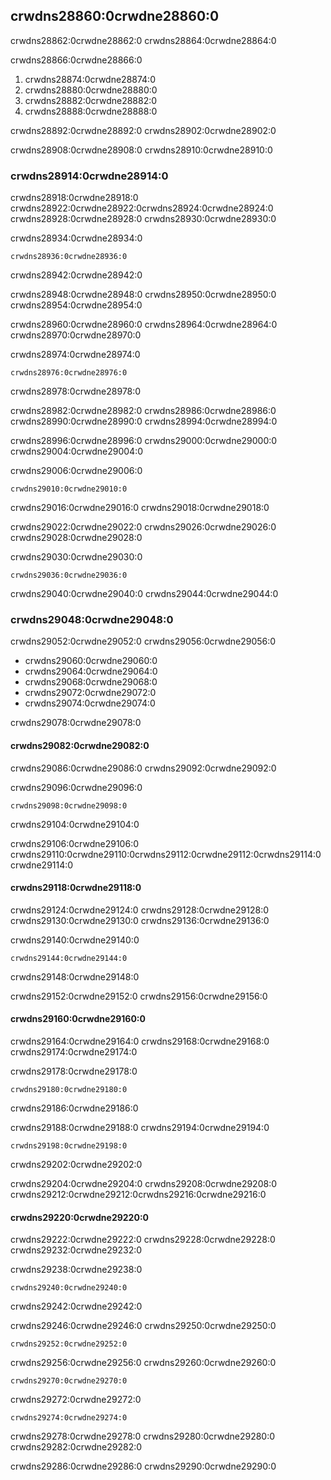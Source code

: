 ## crwdns28860:0crwdne28860:0

crwdns28862:0crwdne28862:0 crwdns28864:0crwdne28864:0

crwdns28866:0crwdne28866:0

1. crwdns28874:0crwdne28874:0
2. crwdns28880:0crwdne28880:0
3. crwdns28882:0crwdne28882:0
4. crwdns28888:0crwdne28888:0

crwdns28892:0crwdne28892:0 crwdns28902:0crwdne28902:0

crwdns28908:0crwdne28908:0 crwdns28910:0crwdne28910:0

### crwdns28914:0crwdne28914:0

crwdns28918:0crwdne28918:0 crwdns28922:0crwdne28922:0<!-- ignore -->crwdns28924:0crwdne28924:0 crwdns28928:0crwdne28928:0 crwdns28930:0crwdne28930:0

<span class="filename">crwdns28934:0crwdne28934:0</span>

```rust,ignore,does_not_compile
crwdns28936:0crwdne28936:0
```


<span class="caption">crwdns28942:0crwdne28942:0</span>

crwdns28948:0crwdne28948:0 crwdns28950:0crwdne28950:0 crwdns28954:0crwdne28954:0

crwdns28960:0crwdne28960:0 crwdns28964:0crwdne28964:0 crwdns28970:0crwdne28970:0

<span class="filename">crwdns28974:0crwdne28974:0</span>

```rust,noplayground
crwdns28976:0crwdne28976:0
```


<span class="caption">crwdns28978:0crwdne28978:0</span>

crwdns28982:0crwdne28982:0 crwdns28986:0crwdne28986:0<!-- ignore --> crwdns28990:0crwdne28990:0 crwdns28994:0crwdne28994:0

crwdns28996:0crwdne28996:0 crwdns29000:0crwdne29000:0 crwdns29004:0crwdne29004:0

crwdns29006:0crwdne29006:0

```console
crwdns29010:0crwdne29010:0
```

crwdns29016:0crwdne29016:0 crwdns29018:0crwdne29018:0

crwdns29022:0crwdne29022:0 crwdns29026:0crwdne29026:0<!-- ignore --> crwdns29028:0crwdne29028:0

crwdns29030:0crwdne29030:0

```console
crwdns29036:0crwdne29036:0
```

crwdns29040:0crwdne29040:0 crwdns29044:0crwdne29044:0

### crwdns29048:0crwdne29048:0

crwdns29052:0crwdne29052:0 crwdns29056:0crwdne29056:0

* crwdns29060:0crwdne29060:0
* crwdns29064:0crwdne29064:0
* crwdns29068:0crwdne29068:0
* crwdns29072:0crwdne29072:0
* crwdns29074:0crwdne29074:0

crwdns29078:0crwdne29078:0

#### crwdns29082:0crwdne29082:0

crwdns29086:0crwdne29086:0 crwdns29092:0crwdne29092:0

<span class="filename">crwdns29096:0crwdne29096:0</span>

```rust,ignore,does_not_compile
crwdns29098:0crwdne29098:0
```


<span class="caption">crwdns29104:0crwdne29104:0 </span>

crwdns29106:0crwdne29106:0 crwdns29110:0crwdne29110:0<!-- ignore -->crwdns29112:0crwdne29112:0<!-- ignore -->crwdns29114:0crwdne29114:0

#### crwdns29118:0crwdne29118:0

crwdns29124:0crwdne29124:0 crwdns29128:0crwdne29128:0 crwdns29130:0crwdne29130:0 crwdns29136:0crwdne29136:0

<span class="filename">crwdns29140:0crwdne29140:0</span>

```rust,ignore,does_not_compile
crwdns29144:0crwdne29144:0
```


<span class="caption">crwdns29148:0crwdne29148:0</span>

crwdns29152:0crwdne29152:0 crwdns29156:0crwdne29156:0

#### crwdns29160:0crwdne29160:0

crwdns29164:0crwdne29164:0 crwdns29168:0crwdne29168:0 crwdns29174:0crwdne29174:0

<span class="filename">crwdns29178:0crwdne29178:0</span>

```rust,ignore
crwdns29180:0crwdne29180:0
```


<span class="caption">crwdns29186:0crwdne29186:0</span>

crwdns29188:0crwdne29188:0 crwdns29194:0crwdne29194:0

```console
crwdns29198:0crwdne29198:0
```

crwdns29202:0crwdne29202:0

crwdns29204:0crwdne29204:0 crwdns29208:0crwdne29208:0 crwdns29212:0crwdne29212:0<!-- ignore -->crwdns29216:0crwdne29216:0

#### crwdns29220:0crwdne29220:0

crwdns29222:0crwdne29222:0 crwdns29228:0crwdne29228:0 crwdns29232:0crwdne29232:0

<span class="filename">crwdns29238:0crwdne29238:0</span>

```rust,ignore
crwdns29240:0crwdne29240:0
```

crwdns29242:0crwdne29242:0

crwdns29246:0crwdne29246:0 crwdns29250:0crwdne29250:0

```console
crwdns29252:0crwdne29252:0
```

crwdns29256:0crwdne29256:0 crwdns29260:0crwdne29260:0

```console
crwdns29270:0crwdne29270:0
```

crwdns29272:0crwdne29272:0

```console
crwdns29274:0crwdne29274:0
```

crwdns29278:0crwdne29278:0 crwdns29280:0crwdne29280:0 crwdns29282:0crwdne29282:0

crwdns29286:0crwdne29286:0
crwdns29290:0crwdne29290:0
